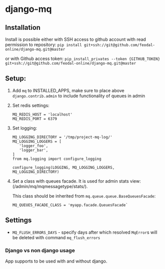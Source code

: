 # django-mq

## Installation

Install is possible either with SSH access to github account with read permission to repository:
  `pip install git+ssh://git@github.com/feodal-online/django-mq.git@master`

or with Github access token:
  `pip_install_privates --token {GITHUB_TOKEN} git+ssh://git@github.com/feodal-online/django-mq.git@master`

## Setup:

1. Add `mq` to INSTALLED_APPS, make sure to place above `django.contrib.admin` to include functionality of queues in admin
1. Set redis settings:
    ```
    MQ_REDIS_HOST = 'localhost'
    MQ_REDIS_PORT = 6379
    ```
1. Set logging:
    ```
    MQ_LOGGING_DIRECTORY = '/tmp/project-mq-log/'
    MQ_LOGGING_LOGGERS = [
       'logger_foo',
       'logger_bar',
    ]
    from mq.logging import configure_logging
    
    configure_logging(LOGGING, MQ_LOGGING_LOGGERS, MQ_LOGGING_DIRECTORY)
    ```
1. Set a class with queues facade. It is used for admin stats view: (/admin/mq/mqmessagetype/stats/).
   
    This class should be inherited from `mq.queue.queue.BaseQueuesFacade`:
    ```
    MQ_QUEUES_FACADE_CLASS = 'myapp.facade.QueuesFacade`
    ```
  
## Settings

- `MQ_FLUSH_ERRORS_DAYS` - specify days after which resolved `MqError`s will be deleted with command `mq_flush_errors`  

### Django vs non django usage
App supports to be used with and without django.
